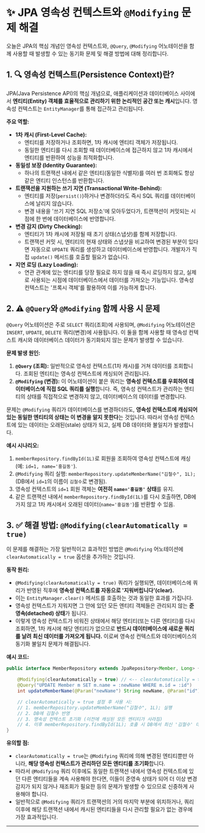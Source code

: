 # ✨ JPA 영속성 컨텍스트와 `@Modifying` 문제 해결

오늘은 JPA의 핵심 개념인 영속성 컨텍스트와, `@Query`, `@Modifying` 어노테이션을 함께 사용할 때 발생할 수 있는 동기화 문제 및 해결 방법에 대해 정리합니다.

## 1. 🔍 영속성 컨텍스트(Persistence Context)란?

JPA(Java Persistence API)의 핵심 개념으로, 애플리케이션과 데이터베이스 사이에서 **엔티티(Entity) 객체를 효율적으로 관리하기 위한 논리적인 공간 또는 캐시**입니다. 영속성 컨텍스트는 `EntityManager`를 통해 접근하고 관리됩니다.

**주요 역할:**

* **1차 캐시 (First-Level Cache):**
    * 엔티티를 저장하거나 조회하면, 1차 캐시에 엔티티 객체가 저장됩니다.
    * 동일한 엔티티를 다시 조회할 때 데이터베이스에 접근하지 않고 1차 캐시에서 엔티티를 반환하여 성능을 최적화합니다.
* **동일성 보장 (Identity Guarantee):**
    * 하나의 트랜잭션 내에서 같은 엔티티(동일한 식별자)를 여러 번 조회해도 항상 같은 엔티티 인스턴스를 반환합니다.
* **트랜잭션을 지원하는 쓰기 지연 (Transactional Write-Behind):**
    * 엔티티를 저장(`persist()`)하거나 변경하더라도 즉시 SQL 쿼리를 데이터베이스에 날리지 않습니다.
    * 변경 내용을 '쓰기 지연 SQL 저장소'에 모아두었다가, 트랜잭션이 커밋되는 시점에 한 번에 데이터베이스에 반영합니다.
* **변경 감지 (Dirty Checking):**
    * 엔티티가 1차 캐시에 저장될 때 초기 상태(스냅샷)를 함께 저장합니다.
    * 트랜잭션 커밋 시, 엔티티의 현재 상태와 스냅샷을 비교하여 변경된 부분이 있다면 자동으로 `UPDATE` 쿼리를 생성하고 데이터베이스에 반영합니다. 개발자가 직접 `update()` 메서드를 호출할 필요가 없습니다.
* **지연 로딩 (Lazy Loading):**
    * 연관 관계에 있는 엔티티를 당장 필요로 하지 않을 때 즉시 로딩하지 않고, 실제로 사용되는 시점에 데이터베이스에서 데이터를 가져오는 기능입니다. 영속성 컨텍스트는 '프록시 객체'를 활용하여 이를 가능하게 합니다.

## 2. ⚠️ `@Query`와 `@Modifying` 함께 사용 시 문제

`@Query` 어노테이션은 주로 `SELECT` 쿼리(조회)에 사용되며, `@Modifying` 어노테이션은 `INSERT`, `UPDATE`, `DELETE` 쿼리(변경)에 사용됩니다. 이 둘을 함께 사용할 때 영속성 컨텍스트 캐시와 데이터베이스 데이터가 동기화되지 않는 문제가 발생할 수 있습니다.

**문제 발생 원인:**

1.  **`@Query` (조회):** 일반적으로 영속성 컨텍스트(1차 캐시)를 거쳐 데이터를 조회합니다. 조회된 엔티티는 영속성 컨텍스트에 캐싱되어 관리됩니다.
2.  **`@Modifying` (변경):** 이 어노테이션이 붙은 쿼리는 **영속성 컨텍스트를 우회하여 데이터베이스에 직접 SQL 쿼리를 실행**합니다. 즉, 영속성 컨텍스트가 관리하는 엔티티의 상태를 직접적으로 변경하지 않고, 데이터베이스의 데이터를 변경합니다.

문제는 `@Modifying` 쿼리가 데이터베이스를 변경하더라도, **영속성 컨텍스트에 캐싱되어 있는 동일한 엔티티의 상태는 이 변경을 알지 못한다**는 것입니다. 따라서 영속성 컨텍스트에 있는 데이터는 오래된(stale) 상태가 되고, 실제 DB 데이터와 불일치가 발생합니다.

**예시 시나리오:**

1.  `memberRepository.findById(1L)`로 회원을 조회하여 영속성 컨텍스트에 캐싱 (예: `id=1, name='홍길동'`).
2.  `@Modifying` 쿼리 실행: `memberRepository.updateMemberName("김철수", 1L);` (DB에서 `id=1`의 이름이 `김철수`로 변경됨).
3.  영속성 컨텍스트의 `id=1` 회원 객체는 **여전히 `name='홍길동'` 상태**를 유지.
4.  같은 트랜잭션 내에서 `memberRepository.findById(1L)`를 다시 호출하면, DB에 가지 않고 1차 캐시에서 오래된 데이터(`name='홍길동'`)를 반환할 수 있음.

## 3. ✅ 해결 방법: `@Modifying(clearAutomatically = true)`

이 문제를 해결하는 가장 일반적이고 효과적인 방법은 `@Modifying` 어노테이션에 `clearAutomatically = true` 옵션을 추가하는 것입니다.

**동작 원리:**

* `@Modifying(clearAutomatically = true)` 쿼리가 실행되면, 데이터베이스에 쿼리가 반영된 직후에 **영속성 컨텍스트를 자동으로 '지워버립니다'(clear).**
* 이는 `EntityManager.clear()` 메서드를 호출하는 것과 동일한 효과를 가집니다.
* 영속성 컨텍스트가 지워지면 그 안에 있던 모든 엔티티 객체들은 관리되지 않는 **준영속(detached) 상태**가 됩니다.
* 이렇게 영속성 컨텍스트가 비워진 상태에서 해당 엔티티(또는 다른 엔티티)를 다시 조회하면, 1차 캐시에 해당 엔티티가 없으므로 **반드시 데이터베이스에 새로운 쿼리를 날려 최신 데이터를 가져오게 됩니다.** 이로써 영속성 컨텍스트와 데이터베이스의 동기화 불일치 문제가 해결됩니다.

**예시 코드:**

```java
public interface MemberRepository extends JpaRepository<Member, Long> {

    @Modifying(clearAutomatically = true) // <-- clearAutomatically = true 추가
    @Query("UPDATE Member m SET m.name = :newName WHERE m.id = :id")
    int updateMemberName(@Param("newName") String newName, @Param("id") Long id);

    // clearAutomatically = true 설정 후 사용 시:
    // 1. memberRepository.updateMemberName("김철수", 1L); 실행
    // 2. DB에 김철수 반영
    // 3. 영속성 컨텍스트 초기화 (이전에 캐싱된 모든 엔티티가 사라짐)
    // 4. 이후 memberRepository.findById(1L); 호출 시 DB에서 최신 '김철수' 데이터를 가져옴
}
```

**유의할 점:**

* `clearAutomatically = true`는 `@Modifying` 쿼리에 의해 변경된 엔티티뿐만 아니라, **해당 영속성 컨텍스트가 관리하던 모든 엔티티를 초기화**합니다.
* 따라서 `@Modifying` 쿼리 이후에도 동일한 트랜잭션 내에서 영속성 컨텍스트에 있던 다른 엔티티들을 계속 사용해야 한다면, 이들이 준영속 상태가 되어 더 이상 변경 감지가 되지 않거나 재조회가 필요한 등의 문제가 발생할 수 있으므로 신중하게 사용해야 합니다.
* 일반적으로 `@Modifying` 쿼리가 트랜잭션의 거의 마지막 부분에 위치하거나, 쿼리 이후에 해당 트랜잭션 내에서 캐시된 엔티티들을 다시 관리할 필요가 없는 경우에 가장 효과적입니다.

---
